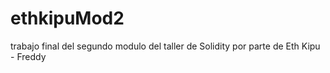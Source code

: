 # ethkipuMod2
trabajo final del segundo modulo del taller de Solidity por parte de Eth Kipu - Freddy
